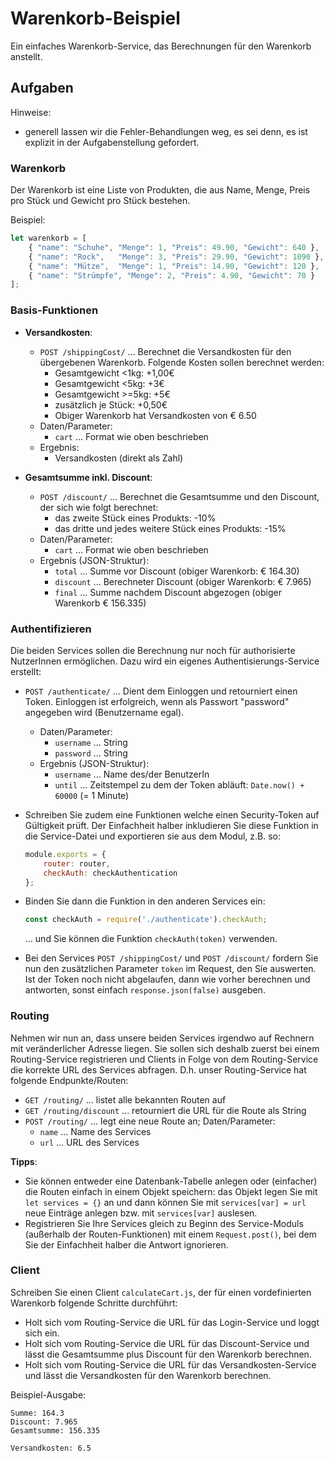 # Warenkorb-Beispiel

Ein einfaches Warenkorb-Service, das Berechnungen für den Warenkorb anstellt.

## Aufgaben

Hinweise:
 
* generell lassen wir die Fehler-Behandlungen weg, es sei denn,
  es ist explizit in der Aufgabenstellung gefordert.

### Warenkorb

Der Warenkorb ist eine Liste von Produkten, die aus Name, Menge, Preis pro Stück
und Gewicht pro Stück bestehen.

Beispiel:
```javascript
let warenkorb = [
    { "name": "Schuhe", "Menge": 1, "Preis": 49.90, "Gewicht": 640 },
    { "name": "Rock",   "Menge": 3, "Preis": 29.90, "Gewicht": 1090 },
    { "name": "Mütze",  "Menge": 1, "Preis": 14.90, "Gewicht": 120 },
    { "name": "Strümpfe", "Menge": 2, "Preis": 4.90, "Gewicht": 70 }
];
```

### Basis-Funktionen

* **Versandkosten**:
  * `POST /shippingCost/` ... Berechnet die Versandkosten für den übergebenen Warenkorb.
     Folgende Kosten sollen berechnet werden:
     * Gesamtgewicht <1kg: +1,00€
     * Gesamtgewicht <5kg: +3€
     * Gesamtgewicht >=5kg: +5€
     * zusätzlich je Stück: +0,50€
     * Obiger Warenkorb hat Versandkosten von € 6.50
  * Daten/Parameter:
    * `cart` ... Format wie oben beschrieben
  * Ergebnis:
    * Versandkosten (direkt als Zahl)
    
* **Gesamtsumme inkl. Discount**:
  * `POST /discount/` ... Berechnet die Gesamtsumme und den Discount,
    der sich wie folgt berechnet:
    * das zweite Stück eines Produkts: -10%
    * das dritte und jedes weitere Stück eines Produkts: -15%
  * Daten/Parameter:
    * `cart` ... Format wie oben beschrieben
  * Ergebnis (JSON-Struktur):
    * `total` ... Summe vor Discount (obiger Warenkorb: € 164.30)
    * `discount` ... Berechneter Discount (obiger Warenkorb: € 7.965)
    * `final` ... Summe nachdem Discount abgezogen (obiger Warenkorb € 156.335)

### Authentifizieren

Die beiden Services sollen die Berechnung nur noch für authorisierte NutzerInnen
ermöglichen. Dazu wird ein eigenes Authentisierungs-Service erstellt:

* `POST /authenticate/` ... Dient dem Einloggen und retourniert einen Token. Einloggen
  ist erfolgreich, wenn als Passwort "password" angegeben wird (Benutzername egal).
  * Daten/Parameter:
    * `username` ... String
    * `password` ... String
  * Ergebnis (JSON-Struktur):
    * `username` ... Name des/der BenutzerIn
    * `until` ... Zeitstempel zu dem der Token abläuft: `Date.now() + 60000` (= 1 Minute)

* Schreiben Sie zudem eine Funktionen welche einen Security-Token auf Gültigkeit prüft.
  Der Einfachheit halber inkludieren Sie diese Funktion in die Service-Datei und
  exportieren sie aus dem Modul, z.B. so:
  ```javascript
  module.exports = {
      router: router,
      checkAuth: checkAuthentication
  }; 
  ```

* Binden Sie dann die Funktion in den anderen Services ein:
  ```javascript
  const checkAuth = require('./authenticate').checkAuth;
  ``` 
  ... und Sie können die Funktion `checkAuth(token)` verwenden.
  
* Bei den Services `POST /shippingCost/` und `POST /discount/` fordern Sie nun
  den zusätzlichen Parameter `token` im Request, den Sie auswerten. Ist der
  Token noch nicht abgelaufen, dann wie vorher berechnen und antworten, sonst
  einfach `response.json(false)` ausgeben.


### Routing

Nehmen wir nun an, dass unsere beiden Services irgendwo auf Rechnern mit
veränderlicher Adresse liegen. Sie sollen sich deshalb zuerst bei einem
Routing-Service registrieren und Clients in Folge von dem Routing-Service
die korrekte URL des Services abfragen. D.h. unser Routing-Service hat folgende
Endpunkte/Routen:

* `GET /routing/` ... listet alle bekannten Routen auf
* `GET /routing/discount` ... retourniert die URL für die Route als String 
* `POST /routing/` ... legt eine neue Route an;
  Daten/Parameter:
    * `name` ... Name des Services
    * `url` ... URL des Services
    
**Tipps**:

* Sie können entweder eine Datenbank-Tabelle anlegen oder (einfacher)
die Routen einfach in einem Objekt speichern: das Objekt legen Sie mit
`let services = {}` an und dann können Sie mit `services[var] = url`
neue Einträge anlegen bzw. mit `services[var]` auslesen.
* Registrieren Sie Ihre Services gleich zu Beginn des Service-Moduls
  (außerhalb der Routen-Funktionen) mit einem `Request.post()`, bei dem
  Sie der Einfachheit halber die Antwort ignorieren.

  
### Client

Schreiben Sie einen Client `calculateCart.js`, der für einen vordefinierten
Warenkorb folgende Schritte durchführt:

* Holt sich vom Routing-Service die URL für das Login-Service und loggt sich ein.
* Holt sich vom Routing-Service die URL für das Discount-Service und
  lässt die Gesamtsumme plus Discount für den Warenkorb berechnen.
* Holt sich vom Routing-Service die URL für das Versandkosten-Service und
  lässt die Versandkosten für den Warenkorb berechnen.
  
Beispiel-Ausgabe:
```
Summe: 164.3
Discount: 7.965
Gesamtsumme: 156.335

Versandkosten: 6.5
```
